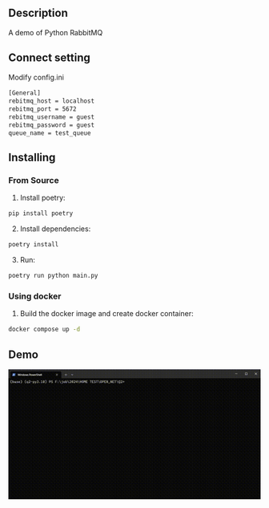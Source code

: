 ## Description
A demo of Python RabbitMQ

## Connect setting
Modify config.ini
```
[General]
rebitmq_host = localhost
rebitmq_port = 5672
rebitmq_username = guest
rebitmq_password = guest
queue_name = test_queue
```

## Installing

### From Source
1. Install poetry:
```sh
pip install poetry
```

2. Install dependencies:
```sh
poetry install
```

3. Run:
```sh
poetry run python main.py
```

### Using docker

1. Build the docker image and create docker container:
```sh
docker compose up -d
```

## Demo
![demo](demo.gif)